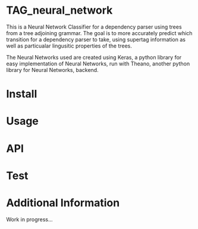 # TAG_neural_network

This is a Neural Network Classifier for a dependency parser using trees from 
a tree adjoining grammar. The goal is to more accurately predict which
transition for a dependency parser to take, using supertag information as well as 
particualar lingusitic properties of the trees. 

The Neural Networks used are created using Keras, a python library for 
easy implementation of Neural Networks, run with Theano, another python
library for Neural Networks, backend.

# Install

# Usage

# API 

# Test

# Additional Information
Work in progress...
